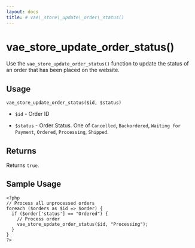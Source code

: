 ```yaml
---
layout: docs
title: # vae\_store\_update\_order\_status()
---
```


# vae\_store\_update\_order\_status()

Use the `vae_store_update_order_status()` function to update the status
of an order that has been placed on the website.

## Usage

`vae_store_update_order_status($id, $status)`

-   `$id` - Order ID

-   `$status` - Order Status. One of `Cancelled`, `Backordered`,
    `Waiting for Payment`, `Ordered`, `Processing`, `Shipped`.

## Returns

Returns `true`.

## Sample Usage

    <?php
    // Process all unprocessed orders
    foreach ($orders as $id => $order) {
      if ($order['status'] == "Ordered") {
        // Process order
        vae_store_update_order_status($id, "Processing");
      }
    }
    ?>
